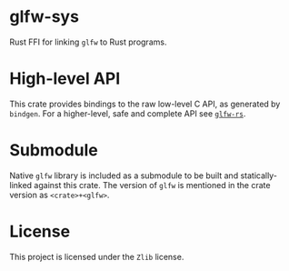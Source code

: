 # glfw-sys

Rust FFI for linking `glfw` to Rust programs.

# High-level API

This crate provides bindings to the raw low-level C API, as generated by `bindgen`. For a higher-level, safe and complete API see [`glfw-rs`](https://github.com/PistonDevelopers/glfw-rs).

# Submodule

Native `glfw` library is included as a submodule to be built and statically-linked against this crate.
The version of `glfw` is mentioned in the crate version as `<crate>+<glfw>`.

# License

This project is licensed under the `Zlib` license.
